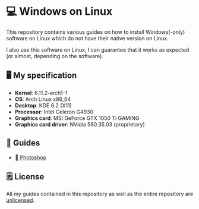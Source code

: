 # 💻 Windows on Linux

This repository contains various guides on how to install Windows(-only) software on Linux which do not have their native version on Linux.

I also use this software on Linux, I can guarantee that it works as expected (or almost, depending on the software).

## 🖥️ My specification

- **Kernel**: 6.11.2-arch1-1
- **OS**: Arch Linux x86_64
- **Desktop**: KDE 6.2 (X11)
- **Processor**: Intel Celeron G4930
- **Graphics card**: MSI GeForce GTX 1050 Ti GAMING
- **Graphics card driver**: NVidia 560.35.03 (proprietary)

## 📔 Guides

- [🎨 Photoshop](Photoshop/)

## 🗒️ License

All my guides contained in this repository as well as the entire repository are [unlicensed](LICENSE).
